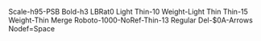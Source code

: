 Scale-h95-PSB Bold-h3 LBRat0
Light Thin-10 Weight-Light
Thin Thin-15 Weight-Thin
Merge Roboto-1000-NoRef-Thin-13
Regular Del-$0A-Arrows
Nodef=Space
